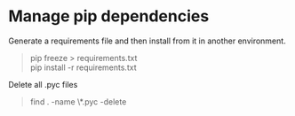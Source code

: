 # Manage pip dependencies

Generate a requirements file and then install from it in another environment.
> pip freeze > requirements.txt <br>
  pip install -r requirements.txt

Delete all .pyc files
> find . -name \\\*.pyc -delete
